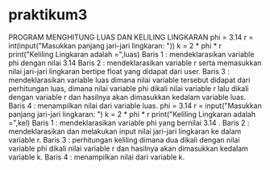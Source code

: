 # praktikum3
PROGRAM MENGHITUNG LUAS DAN KELILING LINGKARAN
phi = 3.14 r = int(input("Masukkan panjang jari-jari lingkaran: "))
k = 2 * phi * r 
print("Keliling Lingkaran adalah =",luas)
Baris 1 : mendeklarasikan variable phi dengan nilai 3.14 
Baris 2 : mendeklarasikan variable r serta memasukkan nilai jari-jari lingkaran bertipe float yang didapat dari user.
Baris 3 : mendeklarasikan variable luas dimana nilai variable tersebut didapat dari perhitungan luas, dimana nilai variable phi dikali nilai variable r lalu dikali dengan variable r dan hasilnya akan dimasukkan kedalam variable luas.
Baris 4 : menampilkan nilai dari variable luas.
phi = 3.14 r = input("Masukkan panjang jari-jari lingkaran: ") k = 2 * phi * r print("Keliling Lingkaran adalah =",kel)
Baris 1 : mendeklarasikan variable phi yang bernilai 3.14 . Baris 2 : mendeklarasikan dan melakukan input nilai jari-jari lingkaran ke dalam variable r. Baris 3 : perhitungan keliling dimana dua dikali dengan nilai variable phi dikali nilai variable r dan hasilnya akan dimasukkan kedalam variable k. Baris 4 : menampilkan nilai dari variable k.
